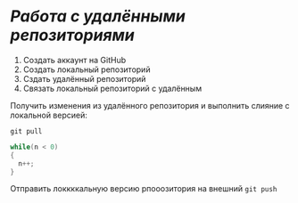 # ***Работа с удалёнными репозиториями***
1. Создать аккаунт на GitHub
2. Создать локальный репозиторий
3. Сздать удалённый репозиторий
4. Связать локальный репозиторий с удалённым

Получить изменения из удалённого репозитория и выполнить слияние с локальной версией:
```
git pull
```
```C#
while(n < 0)
{
  n++;
}
```
Отправить локкккальную версию рпооозитория на внешний `git push`